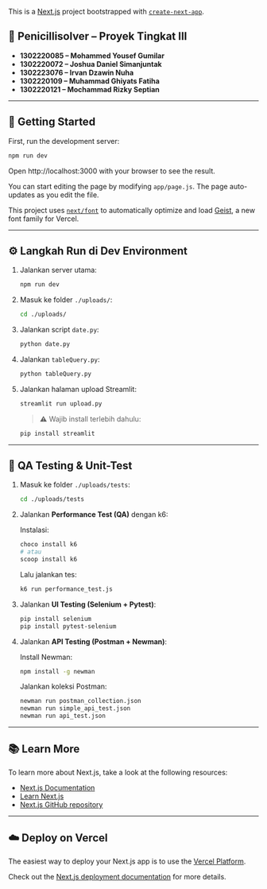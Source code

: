 This is a [Next.js](https://nextjs.org) project bootstrapped with [`create-next-app`](https://nextjs.org/docs/app/api-reference/cli/create-next-app).

## 🧪 Penicillisolver – Proyek Tingkat III

- **1302220085 – Mohammed Yousef Gumilar**  
- **1302220072 – Joshua Daniel Simanjuntak**  
- **1302223076 – Irvan Dzawin Nuha**  
- **1302220109 – Muhammad Ghiyats Fatiha**  
- **1302220121 – Mochammad Rizky Septian**
---

## 🚀 Getting Started

First, run the development server:

```bash
npm run dev
```

Open http://localhost:3000 with your browser to see the result.

You can start editing the page by modifying `app/page.js`. The page auto-updates as you edit the file.

This project uses [`next/font`](https://nextjs.org/docs/app/building-your-application/optimizing/fonts) to automatically optimize and load [Geist](https://vercel.com/font), a new font family for Vercel.

---

## ⚙️ Langkah Run di Dev Environment

1. Jalankan server utama:

   ```bash
   npm run dev
   ```

2. Masuk ke folder `./uploads/`:

   ```bash
   cd ./uploads/
   ```

3. Jalankan script `date.py`:

   ```bash
   python date.py
   ```

4. Jalankan `tableQuery.py`:

   ```bash
   python tableQuery.py
   ```

5. Jalankan halaman upload Streamlit:

   ```bash
   streamlit run upload.py
   ```

   > ⚠️ Wajib install terlebih dahulu:
   ```bash
   pip install streamlit
   ```

---

## 🧪 QA Testing & Unit-Test

1. Masuk ke folder `./uploads/tests`:

   ```bash
   cd ./uploads/tests
   ```

2. Jalankan **Performance Test (QA)** dengan k6:

   Instalasi:

   ```bash
   choco install k6
   # atau
   scoop install k6
   ```

   Lalu jalankan tes:

   ```bash
   k6 run performance_test.js
   ```

3. Jalankan **UI Testing (Selenium + Pytest)**:

   ```bash
   pip install selenium
   pip install pytest-selenium
   ```

4. Jalankan **API Testing (Postman + Newman)**:

   Install Newman:

   ```bash
   npm install -g newman
   ```

   Jalankan koleksi Postman:

   ```bash
   newman run postman_collection.json
   newman run simple_api_test.json
   newman run api_test.json
   ```

---

## 📚 Learn More

To learn more about Next.js, take a look at the following resources:

- [Next.js Documentation](https://nextjs.org/docs)
- [Learn Next.js](https://nextjs.org/learn)
- [Next.js GitHub repository](https://github.com/vercel/next.js)

---

## ☁️ Deploy on Vercel

The easiest way to deploy your Next.js app is to use the [Vercel Platform](https://vercel.com/new?utm_medium=default-template&filter=next.js&utm_source=create-next-app&utm_campaign=create-next-app-readme).

Check out the [Next.js deployment documentation](https://nextjs.org/docs/app/building-your-application/deploying) for more details.
